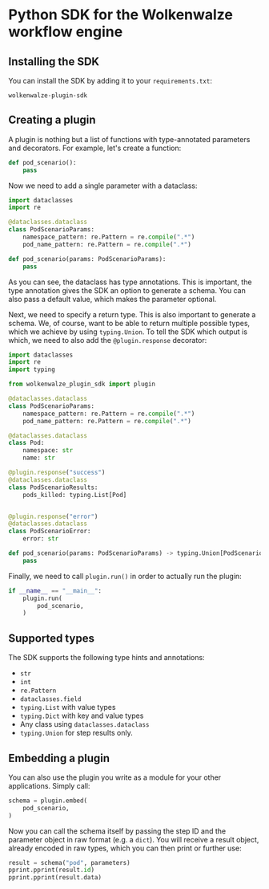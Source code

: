 # Python SDK for the Wolkenwalze workflow engine

## Installing the SDK

You can install the SDK by adding it to your `requirements.txt`:

```
wolkenwalze-plugin-sdk
```

## Creating a plugin

A plugin is nothing but a list of functions with type-annotated parameters and decorators. For example, let's create a function:

```python
def pod_scenario():
    pass
```

Now we need to add a single parameter with a dataclass:

```python
import dataclasses
import re

@dataclasses.dataclass
class PodScenarioParams:
    namespace_pattern: re.Pattern = re.compile(".*")
    pod_name_pattern: re.Pattern = re.compile(".*")

def pod_scenario(params: PodScenarioParams):
    pass
```

As you can see, the dataclass has type annotations. This is important, the type annotation gives the SDK an option to generate a schema. You can also pass a default value, which makes the parameter optional.

Next, we need to specify a return type. This is also important to generate a schema. We, of course, want to be able to return multiple possible types, which we achieve by using `typing.Union`. To tell the SDK which output is which, we need to also add the `@plugin.response` decorator:

```python
import dataclasses
import re
import typing

from wolkenwalze_plugin_sdk import plugin

@dataclasses.dataclass
class PodScenarioParams:
    namespace_pattern: re.Pattern = re.compile(".*")
    pod_name_pattern: re.Pattern = re.compile(".*")

@dataclasses.dataclass
class Pod:
    namespace: str
    name: str

@plugin.response("success")
@dataclasses.dataclass
class PodScenarioResults:
    pods_killed: typing.List[Pod]


@plugin.response("error")
@dataclasses.dataclass
class PodScenarioError:
    error: str

def pod_scenario(params: PodScenarioParams) -> typing.Union[PodScenarioResults, PodScenarioError]:
    pass
```

Finally, we need to call `plugin.run()` in order to actually run the plugin:

```python
if __name__ == "__main__":
    plugin.run(
        pod_scenario,
    )
```

## Supported types

The SDK supports the following type hints and annotations:

- `str`
- `int`
- `re.Pattern`
- `dataclasses.field`
- `typing.List` with value types
- `typing.Dict` with key and value types
- Any class using `dataclasses.dataclass`
- `typing.Union` for step results only.

## Embedding a plugin

You can also use the plugin you write as a module for your other applications. Simply call:

```python
schema = plugin.embed(
    pod_scenario,
)
```

Now you can call the schema itself by passing the step ID and the parameter object in raw format (e.g. a `dict`). You
will receive a result object, already encoded in raw types, which you can then print or further use: 

```python
result = schema("pod", parameters)
pprint.pprint(result.id)
pprint.pprint(result.data)
```
